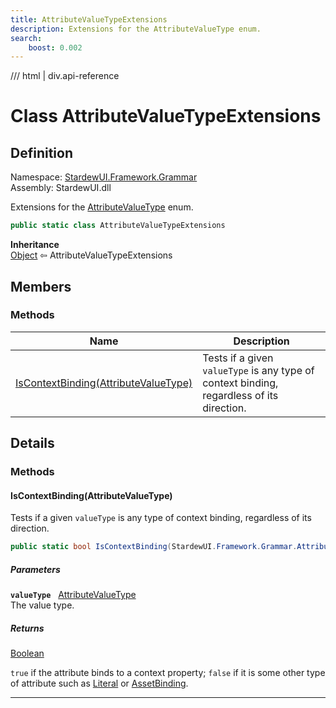 ```yaml
---
title: AttributeValueTypeExtensions
description: Extensions for the AttributeValueType enum.
search:
    boost: 0.002
---
```


<link rel="stylesheet" href="/StardewUI/stylesheets/reference.css" />

/// html | div.api-reference

# Class AttributeValueTypeExtensions

## Definition

<div class="api-definition" markdown>

Namespace: [StardewUI.Framework.Grammar](index.md)  
Assembly: StardewUI.dll  

</div>

Extensions for the [AttributeValueType](attributevaluetype.md) enum.

```cs
public static class AttributeValueTypeExtensions
```

**Inheritance**  
[Object](https://learn.microsoft.com/en-us/dotnet/api/system.object) ⇦ AttributeValueTypeExtensions

## Members

### Methods

 | Name | Description |
| --- | --- |
| [IsContextBinding(AttributeValueType)](#iscontextbindingattributevaluetype) | Tests if a given `valueType` is any type of context binding, regardless of its direction. | 

## Details

### Methods

#### IsContextBinding(AttributeValueType)

Tests if a given `valueType` is any type of context binding, regardless of its direction.

```cs
public static bool IsContextBinding(StardewUI.Framework.Grammar.AttributeValueType valueType);
```

##### Parameters

**`valueType`** &nbsp; [AttributeValueType](attributevaluetype.md)  
The value type.

##### Returns

[Boolean](https://learn.microsoft.com/en-us/dotnet/api/system.boolean)

  `true` if the attribute binds to a context property; `false` if it is some other type of attribute such as [Literal](attributevaluetype.md#literal) or [AssetBinding](attributevaluetype.md#assetbinding).

-----

